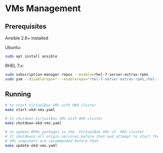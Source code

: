 # VMs Management

## Prerequisites

Ansible 2.6+ installed

Ubuntu:

```bash
sudo apt install ansible
```

RHEL 7.x:

```bash
sudo subscription-manager repos --enable=rhel-7-server-extras-rpms
sudo yum --disablerepo=* --enablerepo="rhel-7-server-extras-rpms,rhel-7-server-rpms" install ansible
```

## Running

```bash
# to start VirtualBox VMs with OKD cluster
make start-okd-vms.yaml

# to shutdown VirtualBox VMs with OKD cluster
make shutdown-okd-vms.yaml

# to update RPMs packages in the  VirtualBox VMs of  OKD cluster
# it shutdowns all origin services before that and attempt to start them after update
# VMs snapshots are recommended before that
make update-okd-vms.yaml
```